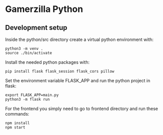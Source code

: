 # Gamerzilla Python

## Development setup

Inside the python/src directory create a virtual python environment with:

```
python3 -m venv .
source ./bin/activate
```

Install the needed python packages with:

```
pip install flask flask_session flask_cors pillow
```

Set the environment variable FLASK_APP and run the python project in
flask:

```
export FLASK_APP=main.py
python3 -m flask run
```

For the frontend you simply need to go to frontend directory and run
these commands:

```
npm install
npm start
```
